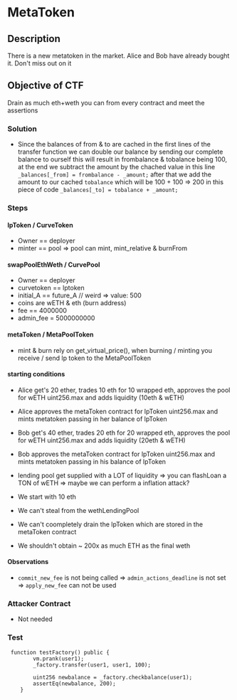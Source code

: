 # MetaToken

## Description

There is a new metatoken in the market. Alice and Bob have already bought it. Don't miss out on it

## Objective of CTF

Drain as much eth+weth you can from every contract and meet the assertions

### Solution

- Since the balances of from & to are cached in the first lines of the transfer function we can double our balance by sending our complete balance to ourself this will result in frombalance & tobalance being 100, at the end we subtract the amount by the chached value in this line `_balances[_from] = frombalance - _amount;` after that we add the amount to our cached `tobalance` which will be 100 + 100 => 200 in this piece of code `_balances[_to] = tobalance + _amount;`

### Steps

#### lpToken / CurveToken

- Owner == deployer
- minter == pool => pool can mint, mint_relative & burnFrom

#### swapPoolEthWeth / CurvePool

- Owner == deployer
- curvetoken == lptoken
- initial_A == future_A // weird => value: 500
- coins are wETH & eth (burn address)
- fee == 4000000
- admin_fee = 5000000000

#### metaToken / MetaPoolToken

- mint & burn rely on get_virtual_price(), when burning / minting you receive / send lp token to the MetaPoolToken

#### starting conditions

- Alice get's 20 ether, trades 10 eth for 10 wrapped eth, approves the pool for wETH uint256.max and adds liquidity (10eth & wETH)
- Alice approves the metaToken contract for lpToken uint256.max and mints metatoken passing in her balance of lpToken

- Bob get's 40 ether, trades 20 eth for 20 wrapped eth, approves the pool for wETH uint256.max and adds liquidity (20eth & wETH)
- Bob approves the metaToken contract for lpToken uint256.max and mints metatoken passing in his balance of lpToken

- lending pool get supplied with a LOT of liquidity => you can flashLoan a TON of wETH => maybe we can perform a inflation attack?

- We start with 10 eth

- We can't steal from the wethLendingPool
- We can't coompletely drain the lpToken which are stored in the metaToken contract
- We shouldn't obtain ~ 200x as much ETH as the final weth

#### Observations

- `commit_new_fee` is not being called => `admin_actions_deadline` is not set => `apply_new_fee` can not be used

### Attacker Contract

- Not needed

### Test

```solidity
 function testFactory() public {
        vm.prank(user1);
        _factory.transfer(user1, user1, 100);

        uint256 newbalance = _factory.checkbalance(user1);
        assertEq(newbalance, 200);
    }
```
